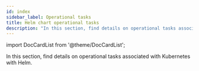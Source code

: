 ```yaml
---
id: index
sidebar_label: Operational tasks
title: Helm chart operational tasks
description: "In this section, find details on operational tasks associated with Kubernetes with Helm."
---
```


import DocCardList from '@theme/DocCardList';

In this section, find details on operational tasks associated with Kubernetes with Helm.

<DocCardList />

